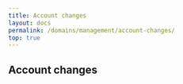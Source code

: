 ```yaml
---
title: Account changes
layout: docs
permalink: /domains/management/account-changes/
top: true
---
```


## Account changes
